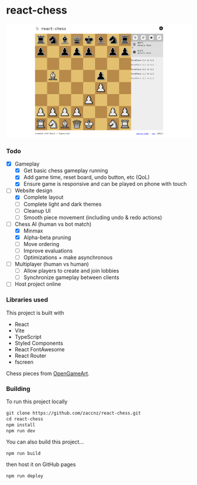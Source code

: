 # react-chess

![Screenshot of the game](screenshots/first_ui.png)  

### Todo

- [x] Gameplay
  - [x] Get basic chess gameplay running
  - [x] Add game time, reset board, undo button, etc (QoL)
  - [x] Ensure game is responsive and can be played on phone with touch
- [ ] Website design
  - [x] Complete layout
  - [ ] Complete light and dark themes
  - [ ] Cleanup UI
  - [ ] Smooth piece movement (including undo & redo actions)
- [ ] Chess AI (human vs bot match)
  - [x] Minmax
  - [x] Alpha-beta pruning
  - [ ] Move ordering
  - [ ] Improve evaluations
  - [ ] Optimizations + make asynchronous
- [ ] Multiplayer (human vs human)
  - [ ] Allow players to create and join lobbies
  - [ ] Synchronize gameplay between clients
- [ ] Host project online

### Libraries used
This project is built with  
- React
- Vite
- TypeScript
- Styled Components
- React FontAwesome
- React Router
- fscreen

Chess pieces from [OpenGameArt](https://opengameart.org/content/chess-pieces-and-board-squares).  


### Building

To run this project locally  
```
git clone https://github.com/zaccnz/react-chess.git
cd react-chess
npm install
npm run dev
```
  
You can also build this project...
```
npm run build
```
then host it on GitHub pages  
```
npm run deploy
```
